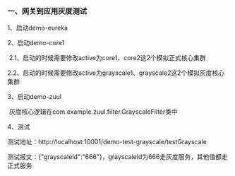 ### 一、网关到应用灰度测试

1、启动demo-eureka

2、启动demo-core1

​	2.1、启动的时候需要修改active为core1、core2这2个模拟正式核心集群

​	2.2、启动的时候需要修改active为grayscale1、grayscale2这2个模拟灰度核心集群

3、启动demo-zuul

​	灰度核心逻辑在com.example.zuul.filter.GrayscaleFilter类中

4、测试

​	测试地址：http://localhost:10001/demo-test-grayscale/testGrayscale

​	测试报文：{"grayscaleId":"666"}，grayscaleId为666走灰度服务，其他值都走正式服务